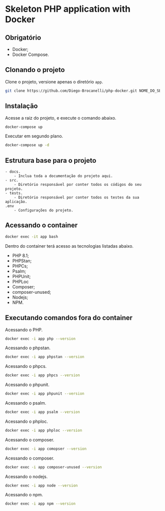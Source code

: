 # Skeleton PHP application with Docker

## Obrigatório

- Docker;
- Docker Compose.

## Clonando o projeto

Clone o projeto, versione apenas o diretório `app`.

```bash
git clone https://github.com/Diego-Brocanelli/php-docker.git NOME_DO_SEU_PROJETO
```

## Instalação

Acesse a raiz do projeto, e execute o comando abaixo.

```bash
docker-compose up
```

Executar em segundo plano.

```bash
docker-compose up -d
```

## Estrutura base para o projeto

    - docs.
        - Inclua toda a documentação do projeto aqui.
    - src.
        - Diretório responsável por conter todos os códigos do seu projeto.
    - tests.
        - Diretório responsável por conter todos os testes da sua aplicação.
    .env
        - Configurações do projeto.

## Acessando o container

```bash
docker exec -it app bash
```

Dentro do container terá acesso as tecnologias listadas abaixo.

- PHP 8.1;
- PHPStan;
- PHPCs;
- Psalm;
- PHPUnit;
- PHPLoc
- Composer;
- composer-unused;
- Nodejs;
- NPM.

## Executando comandos fora do container

Acessando o PHP.
```bash
docker exec -i app php --version
```

Acessando o phpstan.
```bash
docker exec -i app phpstan --version 
```

Acessando o phpcs.
```bash
docker exec -i app phpcs --version
```

Acessando o phpunit.
```bash
docker exec -i app phpunit --version
```

Acessando o psalm.
```bash
docker exec -i app psalm --version
```

Acessando o phploc.
```bash
docker exec -i app phploc --version
```

Acessando o composer.
```bash
docker exec -i app comopser --version 
```

Acessando o composer.
```bash
docker exec -i app composer-unused --version 
```

Acessando o nodejs.
```bash
docker exec -i app node --version
```

Acessando o npm.
```bash
docker exec -i app npm --version
```
